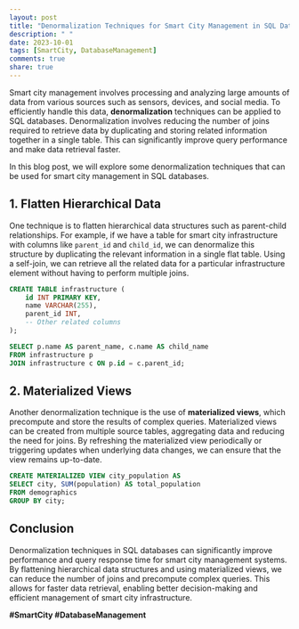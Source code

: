 ```yaml
---
layout: post
title: "Denormalization Techniques for Smart City Management in SQL Databases"
description: " "
date: 2023-10-01
tags: [SmartCity, DatabaseManagement]
comments: true
share: true
---
```


Smart city management involves processing and analyzing large amounts of data from various sources such as sensors, devices, and social media. To efficiently handle this data, **denormalization** techniques can be applied to SQL databases. Denormalization involves reducing the number of joins required to retrieve data by duplicating and storing related information together in a single table. This can significantly improve query performance and make data retrieval faster.

In this blog post, we will explore some denormalization techniques that can be used for smart city management in SQL databases.

## 1. Flatten Hierarchical Data
One technique is to flatten hierarchical data structures such as parent-child relationships. For example, if we have a table for smart city infrastructure with columns like `parent_id` and `child_id`, we can denormalize this structure by duplicating the relevant information in a single flat table. Using a self-join, we can retrieve all the related data for a particular infrastructure element without having to perform multiple joins.

```sql
CREATE TABLE infrastructure (
    id INT PRIMARY KEY,
    name VARCHAR(255),
    parent_id INT,
    -- Other related columns
);

SELECT p.name AS parent_name, c.name AS child_name
FROM infrastructure p
JOIN infrastructure c ON p.id = c.parent_id;
```

## 2. Materialized Views
Another denormalization technique is the use of **materialized views**, which precompute and store the results of complex queries. Materialized views can be created from multiple source tables, aggregating data and reducing the need for joins. By refreshing the materialized view periodically or triggering updates when underlying data changes, we can ensure that the view remains up-to-date.

```sql
CREATE MATERIALIZED VIEW city_population AS
SELECT city, SUM(population) AS total_population
FROM demographics
GROUP BY city;
```

## Conclusion
Denormalization techniques in SQL databases can significantly improve performance and query response time for smart city management systems. By flattening hierarchical data structures and using materialized views, we can reduce the number of joins and precompute complex queries. This allows for faster data retrieval, enabling better decision-making and efficient management of smart city infrastructure.

**#SmartCity #DatabaseManagement**
